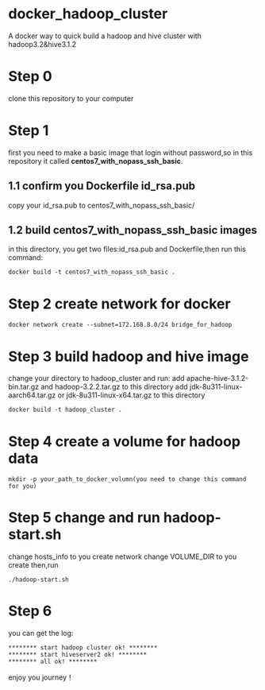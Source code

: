 # docker_hadoop_cluster
A docker way to quick build a hadoop and hive cluster with hadoop3.2&amp;hive3.1.2

# Step 0
clone this repository to your computer

# Step 1
first you need to make a basic image that login without password,so in this repository it called **centos7_with_nopass_ssh_basic**.
## 1.1 confirm you Dockerfile id_rsa.pub
copy your id_rsa.pub to centos7_with_nopass_ssh_basic/

## 1.2 build centos7_with_nopass_ssh_basic images
in this directory, you get two files:id_rsa.pub and Dockerfile,then run this command:

```
docker build -t centos7_with_nopass_ssh_basic .

```

# Step 2 create network for docker

```
docker network create --subnet=172.168.8.0/24 bridge_for_hadoop

```

# Step 3 build hadoop and hive image
change your directory to hadoop_cluster and run:
add apache-hive-3.1.2-bin.tar.gz and hadoop-3.2.2.tar.gz to this directory
add jdk-8u311-linux-aarch64.tar.gz or jdk-8u311-linux-x64.tar.gz to this directory

```
docker build -t hadoop_cluster .

```
# Step 4 create a volume for hadoop data

```
mkdir -p your_path_to_docker_volumn(you need to change this command for you)
```
# Step 5 change and run hadoop-start.sh
change hosts_info to you create network 
change VOLUME_DIR to you create
then,run 

```
./hadoop-start.sh
```
# Step 6
you can get the log:

```
******** start hadoop cluster ok! ********
******** start hiveserver2 ok! ********
******** all ok! ********
```

enjoy you journey！